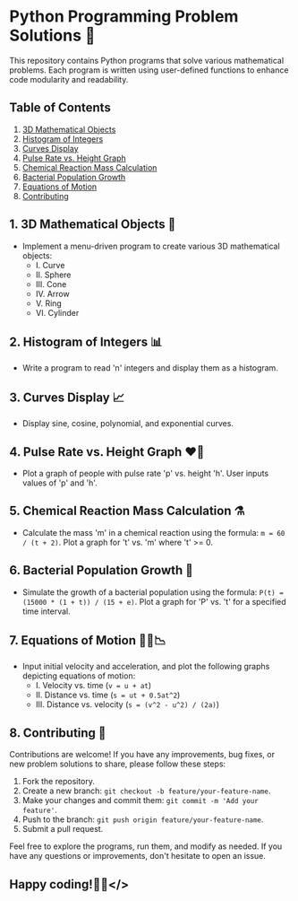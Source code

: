 # Python Programming Problem Solutions 🐍

This repository contains Python programs that solve various mathematical problems. Each program is written using user-defined functions to enhance code modularity and readability.

## Table of Contents
1. [3D Mathematical Objects](#1-3d-mathematical-objects)
2. [Histogram of Integers](#2-histogram-of-integers)
3. [Curves Display](#3-curves-display)
4. [Pulse Rate vs. Height Graph](#4-pulse-rate-vs-height-graph)
5. [Chemical Reaction Mass Calculation](#5-chemical-reaction-mass-calculation)
6. [Bacterial Population Growth](#6-bacterial-population-growth)
7. [Equations of Motion](#7-equations-of-motion)
8. [Contributing](#8-contributing)

## 1. 3D Mathematical Objects 🎨
- Implement a menu-driven program to create various 3D mathematical objects:
  - I. Curve
  - II. Sphere
  - III. Cone
  - IV. Arrow
  - V. Ring
  - VI. Cylinder

## 2. Histogram of Integers 📊
- Write a program to read 'n' integers and display them as a histogram.

## 3. Curves Display 📈
- Display sine, cosine, polynomial, and exponential curves.

## 4. Pulse Rate vs. Height Graph ❤️‍🔥
- Plot a graph of people with pulse rate 'p' vs. height 'h'. User inputs values of 'p' and 'h'.

## 5. Chemical Reaction Mass Calculation ⚗️
- Calculate the mass 'm' in a chemical reaction using the formula: `m = 60 / (t + 2)`. Plot a graph for 't' vs. 'm' where 't' >= 0.

## 6. Bacterial Population Growth 🦠
- Simulate the growth of a bacterial population using the formula: `P(t) = (15000 * (1 + t)) / (15 + e)`. Plot a graph for 'P' vs. 't' for a specified time interval.

## 7. Equations of Motion 🏃‍♂️📉
- Input initial velocity and acceleration, and plot the following graphs depicting equations of motion:
  - I. Velocity vs. time (`v = u + at`)
  - II. Distance vs. time (`s = ut + 0.5at^2`)
  - III. Distance vs. velocity (`s = (v^2 - u^2) / (2a)`)

## 8. Contributing 🤝
Contributions are welcome! If you have any improvements, bug fixes, or new problem solutions to share, please follow these steps:
1. Fork the repository.
2. Create a new branch: `git checkout -b feature/your-feature-name`.
3. Make your changes and commit them: `git commit -m 'Add your feature'`.
4. Push to the branch: `git push origin feature/your-feature-name`.
5. Submit a pull request.

Feel free to explore the programs, run them, and modify as needed. If you have any questions or improvements, don't hesitate to open an issue. 
## Happy coding!👨‍💻</> 



